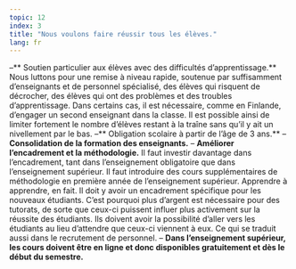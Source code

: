 ```yaml
---
topic: 12
index: 3
title: "Nous voulons faire réussir tous les élèves."
lang: fr
---
```

–** Soutien particulier aux élèves avec des difficultés d’apprentissage.**
Nous luttons pour une remise à niveau rapide, soutenue par suffisamment
d’enseignants et de personnel spécialisé, des élèves qui risquent de
décrocher, des élèves qui ont des problèmes et des troubles d’apprentissage.
Dans certains cas, il est nécessaire, comme en Finlande, d’engager un second
enseignant dans la classe. Il est possible ainsi de limiter fortement le
nombre d’élèves restant à la traîne sans qu’il y ait un nivellement par le
bas.
–** Obligation scolaire à partir de l’âge de 3 ans.**
– **Consolidation de la formation des enseignants.**
– **Améliorer l’encadrement et la méthodologie.** Il faut investir davantage
dans l’encadrement, tant dans l’enseignement obligatoire que dans
l’enseignement supérieur. Il faut introduire des cours supplémentaires de
méthodologie en première année de l’enseignement supérieur. Apprendre à
apprendre, en fait. Il doit y avoir un encadrement spécifique pour les
nouveaux étudiants. C’est pourquoi plus d’argent est nécessaire pour des
tutorats, de sorte que ceux-ci puissent influer plus activement sur la
réussite des étudiants. Ils doivent avoir la possibilité d’aller vers les
étudiants au lieu d’attendre que ceux-ci viennent à eux. Ce qui se traduit
aussi dans le recrutement de personnel.
– **Dans l’enseignement supérieur, les cours doivent être en ligne et donc
disponibles gratuitement et dès le début du semestre.**
